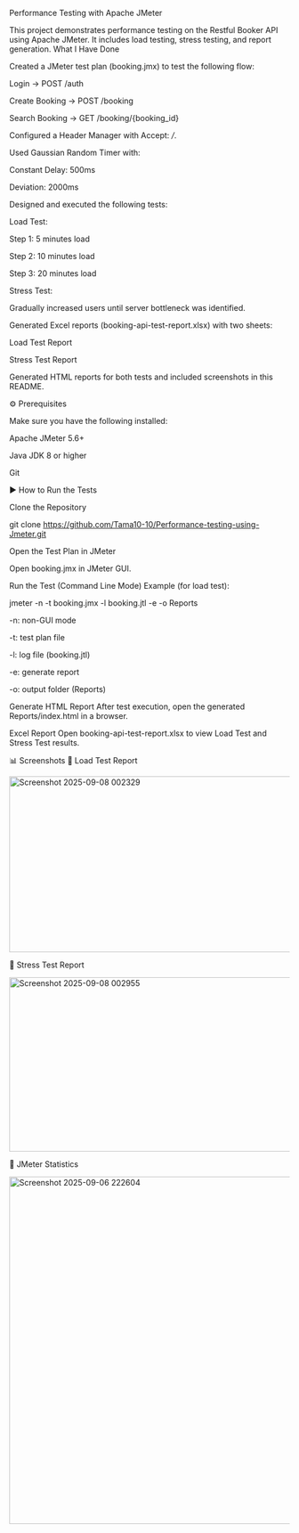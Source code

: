 Performance Testing with Apache JMeter

This project demonstrates performance testing on the Restful Booker API
 using Apache JMeter.
It includes load testing, stress testing, and report generation.
What I Have Done

Created a JMeter test plan (booking.jmx) to test the following flow:

Login → POST /auth

Create Booking → POST /booking

Search Booking → GET /booking/{booking_id}

Configured a Header Manager with Accept: */*.

Used Gaussian Random Timer with:

Constant Delay: 500ms

Deviation: 2000ms

Designed and executed the following tests:

Load Test:

Step 1: 5 minutes load

Step 2: 10 minutes load

Step 3: 20 minutes load

Stress Test:

Gradually increased users until server bottleneck was identified.

Generated Excel reports (booking-api-test-report.xlsx) with two sheets:

Load Test Report

Stress Test Report

Generated HTML reports for both tests and included screenshots in this README.

⚙️ Prerequisites

Make sure you have the following installed:

Apache JMeter 5.6+

Java JDK 8 or higher

Git

▶️ How to Run the Tests

Clone the Repository

git clone https://github.com/Tama10-10/Performance-testing-using-Jmeter.git


Open the Test Plan in JMeter

Open booking.jmx in JMeter GUI.

Run the Test (Command Line Mode)
Example (for load test):

jmeter -n -t booking.jmx -l booking.jtl -e -o Reports


-n: non-GUI mode

-t: test plan file

-l: log file (booking.jtl)

-e: generate report

-o: output folder (Reports)

Generate HTML Report
After test execution, open the generated Reports/index.html in a browser.

Excel Report
Open booking-api-test-report.xlsx to view Load Test and Stress Test results.

📊 Screenshots
🔹 Load Test Report

<img width="1110" height="316" alt="Screenshot 2025-09-08 002329" src="https://github.com/user-attachments/assets/72ece5ed-bde4-40d2-b680-1c9ca289a92e" />

🔹 Stress Test Report

<img width="1104" height="313" alt="Screenshot 2025-09-08 002955" src="https://github.com/user-attachments/assets/a099a81b-3648-4caf-be51-c38d4cd214f4" />

🔹 JMeter Statistics

<img width="1176" height="624" alt="Screenshot 2025-09-06 222604" src="https://github.com/user-attachments/assets/858409fd-0df5-4380-b97c-989094d06790" />
